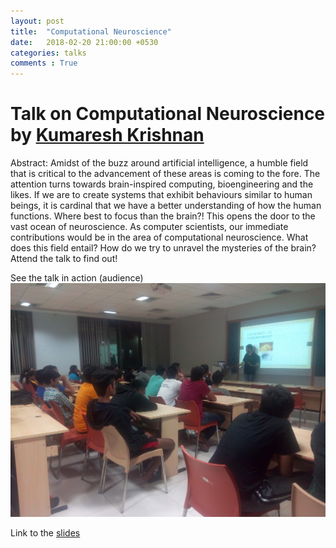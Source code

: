 ```yaml
---
layout: post
title:  "Computational Neuroscience"
date:   2018-02-20 21:00:00 +0530
categories: talks
comments : True
---
```


# Talk on Computational Neuroscience by [Kumaresh Krishnan](https://www.linkedin.com/in/kumaresh-krishnan-bb660bb0/)

Abstract: Amidst of the buzz around artificial intelligence, a humble field that is critical to the advancement of these areas is coming to the fore. The attention turns towards brain-inspired computing, bioengineering and the likes. If we are to create systems that exhibit behaviours similar to human beings, it is cardinal that we have a better understanding of how the human functions. Where best to focus than the brain?! This opens the door to the vast ocean of neuroscience. As computer scientists, our immediate contributions would be in the area of computational neuroscience. What does this field entail? How do we try to unravel the mysteries of the brain? Attend the talk to find out!


See the talk in action (audience)
![Talk in action](/images/computational-neuroscience.jpeg)

Link to the [slides](/pdfs/computational-neuroscience-kumaresh.pdf)
